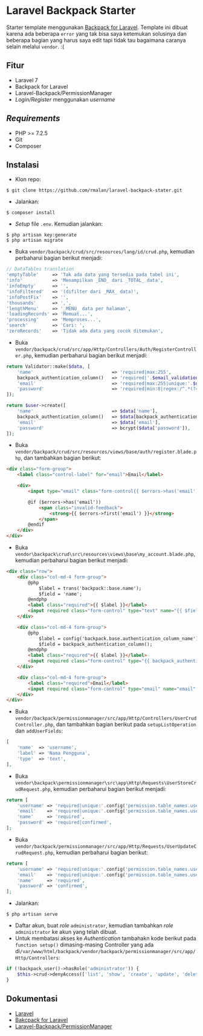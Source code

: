 # Laravel Backpack Starter
Starter template menggunakan [Backpack for Laravel](https://backpackforlaravel.com/). Template ini dibuat karena ada beberapa `error` yang tak bisa saya ketemukan solusinya dan beberapa bagian yang harus saya edit tapi tidak tau bagaimana caranya selain melalui `vendor`. :(

## Fitur
- Laravel 7
- Backpack for Laravel
- Laravel-Backpack/PermissionManager
- *Login/Register* menggunakan *username*

## *Requirements*
- PHP >= 7.2.5
- Git
- Composer

## Instalasi
- Klon repo:
```
$ git clone https://github.com/rmalan/laravel-backpack-stater.git
```
- Jalankan:
```
$ composer install
```
- *Setup* file `.env`. Kemudian jalankan:
```
$ php artisan key:generate
$ php artisan migrate
```
- Buka `vendor/backpack/crud/src/resources/lang/id/crud.php`, kemudian perbaharui bagian berikut menjadi:
```php
// DataTables translation
'emptyTable'     => 'Tak ada data yang tersedia pada tabel ini',
'info'           => 'Menampilkan _END_ dari _TOTAL_ data',
'infoEmpty'      => '',
'infoFiltered'   => '(difilter dari _MAX_ data)',
'infoPostFix'    => '',
'thousands'      => ',',
'lengthMenu'     => '_MENU_ data per halaman',
'loadingRecords' => 'Memuat...',
'processing'     => 'Memproses...',
'search'         => 'Cari: ',
'zeroRecords'    => 'Tidak ada data yang cocok ditemukan',
```
- Buka `vendor/backpack/crud/src/app/Http/Controllers/Auth/RegisterController.php`, kemudian perbaharui bagian berikut menjadi:
```php
return Validator::make($data, [
    'name'                             => 'required|max:255',
    backpack_authentication_column()   => 'required|'.$email_validation.'max:20|unique:'.$users_table,
    'email'                            => 'required|max:255|unique:'.$users_table,
    'password'                         => 'required|min:8|regex:/^.*(?=.{3,})(?=.*[a-zA-Z])(?=.*[0-9])(?=.*[\d\X]).*$/|confirmed',
]);
```
```php
return $user->create([
    'name'                             => $data['name'],
    backpack_authentication_column()   => $data[backpack_authentication_column()],
    'email'                            => $data['email'],
    'password'                         => bcrypt($data['password']),
]);
```
- Buka `vendor/backpack/crud/src/resources/views/base/auth/register.blade.php`, dan tambahkan bagian berikut:
```html
<div class="form-group">
    <label class="control-label" for="email">Email</label>

    <div>
        <input type="email" class="form-control{{ $errors->has('email') ? ' is-invalid' : '' }}" name="email" id="email" value="{{ old('email') }}">

        @if ($errors->has('email'))
            <span class="invalid-feedback">
                <strong>{{ $errors->first('email') }}</strong>
            </span>
        @endif
    </div>
</div>
```
- Buka `vendor\backpack\crud\src\resources\views\base\my_account.blade.php`, kemudian perbaharui bagian berikut menjadi:
```html
<div class="row">
    <div class="col-md-4 form-group">
        @php
            $label = trans('backpack::base.name');
            $field = 'name';
        @endphp
        <label class="required">{{ $label }}</label>
        <input required class="form-control" type="text" name="{{ $field }}" value="{{ old($field) ? old($field) : $user->$field }}">
    </div>

    <div class="col-md-4 form-group">
        @php
            $label = config('backpack.base.authentication_column_name');
            $field = backpack_authentication_column();
        @endphp
        <label class="required">{{ $label }}</label>
        <input required class="form-control" type="{{ backpack_authentication_column()=='email'?'email':'text' }}" name="{{ $field }}" value="{{ old($field) ? old($field) : $user->$field }}">
    </div>

    <div class="col-md-4 form-group">
        <label class="required">Email</label>
        <input required class="form-control" type="email" name="email" value="{{ old('email') ? old('email') : $user->email }}">
    </div>
</div>
```
- Buka `vendor/backpack/permissionmanager/src/app/Http/Controllers/UserCrudController.php`, dan tambahkan bagian berikut pada `setupListOperation` dan `addUserFields`:
```php
[
    'name'  => 'username',
    'label' => 'Nama Pengguna',
    'type'  => 'text',
],
```
- Buka `vendor\backpack\permissionmanager\src\app\Http\Requests\UserStoreCrudRequest.php`, kemudian perbaharui bagian berikut menjadi:
```php
return [
    'username' => 'required|unique:'.config('permission.table_names.users', 'users').',username',
    'email'    => 'required|unique:'.config('permission.table_names.users', 'users').',email',
    'name'     => 'required',
    'password' => 'required|confirmed',
];
```
- Buka `vendor/backpack/permissionmanager/src/app/Http/Requests/UserUpdateCrudRequest.php`, kemudian perbaharui bagian berikut:
```php
return [
    'username' => 'required|unique:'.config('permission.table_names.users', 'users').',username,'.$userId,
    'email'    => 'required|unique:'.config('permission.table_names.users', 'users').',email,'.$userId,
    'name'     => 'required',
    'password' => 'confirmed',
];
```
- Jalankan:
```
$ php artisan serve
```
- Daftar akun, buat *role* `administrator`, kemudian tambahkan *role* `administrator` ke akun yang telah dibuat.
- Untuk membatasi akses ke *Authentication* tambahakn kode berikut pada `function setup()` dimasing-masing Controller yang ada di`/var/www/html/backpack/vendor/backpack/permissionmanager/src/app/Http/Controllers`:
```php
if (!backpack_user()->hasRole('administrator')) {
    $this->crud->denyAccess(['list', 'show', 'create', 'update', 'delete']);
}
```
## Dokumentasi
- [Laravel](https://laravel.com/docs)
- [Bakcpack for Laravel](https://backpackforlaravel.com/docs)
- [Laravel-Backpack/PermissionManager](https://github.com/Laravel-Backpack/PermissionManager)